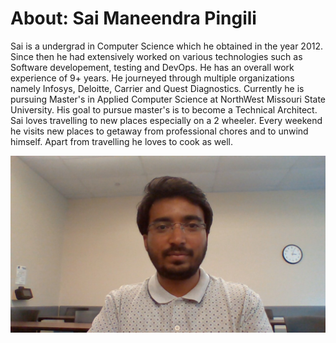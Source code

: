 # About: Sai Maneendra Pingili

Sai is a undergrad in Computer Science which he obtained in the year 2012. Since then he had extensively worked on various technologies such as Software developement, testing and DevOps. He has an overall work experience of 9+ years. He journeyed through multiple organizations namely Infosys, Deloitte, Carrier and Quest Diagnostics.
Currently he is pursuing Master's in Applied Computer Science at NorthWest Missouri State University. His goal to pursue master's is to become a Technical Architect.
Sai loves travelling to new places especially on a 2 wheeler. Every weekend he visits new places to getaway from professional chores and to unwind himself. Apart from travelling he loves to cook as well.

![My_Picture](/my_profile_picture.jpg)